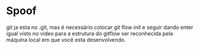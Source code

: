 # Spoof

git ja esta no .git, mas é necessário colocar git flow init e seguir dando enter igual visto no video para a estrutura do gitflow ser reconhecida pela máquina local em que você esta desenvolvendo.